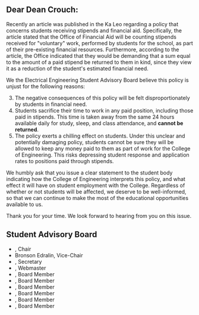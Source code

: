 ## Dear Dean Crouch:


Recently an article was published in the Ka Leo regarding a policy that concerns students receiving stipends and financial aid.
Specifically, the article stated that the Office of Financial Aid will be counting stipends received for "voluntary" work, performed by students for the school, as part of their pre-existing financial resources. Furthermore, according to the article, the Office indicated that they would be demanding that a sum equal to the amount of a paid stipend be returned to them in kind, since they view it as a reduction of the student's estimated financial need.

We the Electrical Engineering Student Advisory Board believe this policy is unjust for the following reasons:

3. The negative consequences of this policy will be felt disproportionately by students in financial need.
1. Students sacrifice their time to work in any paid position, including those paid in stipends. This time is taken away from the same 24 hours available daily for study, sleep, and class attendance, and **cannot be returned**.
2. The policy exerts a chilling effect on students. Under this unclear and potentially damaging policy, students cannot be sure they will be allowed to keep any money paid to them as part of work for the College of Engineering. This risks depressing student response and application rates to positions paid through stipends. 

We humbly ask that you issue a clear statement to the student body indicating how the College of Engineering interprets this policy, and what effect it will have on student employment with the College. Regardless of whether or not students will be affected, we deserve to be well-informed, so that we can continue to make the most of the educational opportunities available to us.

Thank you for your time. We look forward to hearing from you on this issue.


## Student Advisory Board

- , Chair
- Bronson Edralin, Vice-Chair
- , Secretary
- , Webmaster
- , Board Member
- , Board Member
- , Board Member
- , Board Member
- , Board Member
- , Board Member
